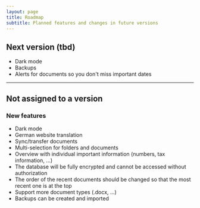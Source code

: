 ```yaml
---
layout: page
title: Roadmap
subtitle: Planned features and changes in future versions 
---
```


## Next version (tbd)
- Dark mode
- Backups
- Alerts for documents so you don't miss important dates
___

## Not assigned to a version 
### New features 
- Dark mode
- German website translation 
- Sync/transfer documents
- Multi-selection for folders and documents
- Overview with individual important information (numbers, tax information, ...)
- The database will be fully encrypted and cannot be accessed without authorization
- The order of the recent documents should be changed so that the most recent one is at the top
- Support more document types (.docx, ...)
- Backups can be created and imported
